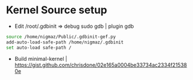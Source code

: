 # Kernel Source setup

- Edit /root/.gdbinit => debug sudo gdb | plugin gdb
```bash
source /home/nigmaz/Public/.gdbinit-gef.py
add-auto-load-safe-path /home/nigmaz/.gdbinit
set auto-load safe-path /
```

- Build minimal-kernel | https://gist.github.com/chrisdone/02e165a0004be33734ac2334f215380e

